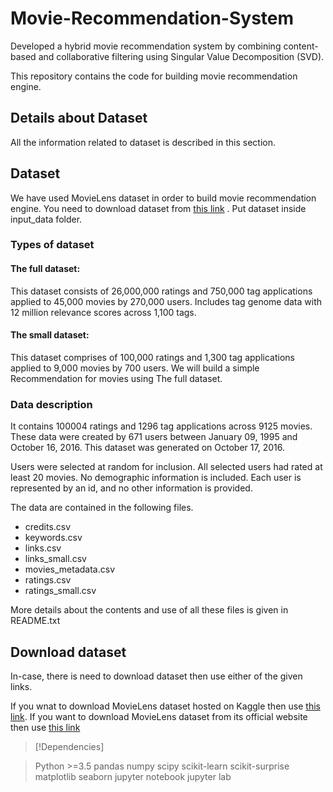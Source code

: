 # Movie-Recommendation-System
Developed a hybrid movie recommendation system by combining content-based and collaborative filtering using Singular Value Decomposition (SVD).

This repository contains the code for building movie recommendation engine.

## Details about Dataset
All the information related to dataset is described in this section.

## Dataset
We have used MovieLens dataset in order to build movie recommendation engine.
You need to download dataset from [this link](https://drive.google.com/drive/folders/1vPNIYje1yasxhqVpprfq16bShO_jrfvc?usp=drive_link) .
Put dataset inside input_data folder.

### Types of dataset
#### The full dataset:
This dataset consists of 26,000,000 ratings and 750,000 tag applications applied to 45,000 movies by 270,000 users. Includes tag genome data with 12 million relevance scores across 1,100 tags.
#### The small dataset:
This dataset comprises of 100,000 ratings and 1,300 tag applications applied to 9,000 movies by 700 users.
We will build a simple Recommendation for movies using The full dataset.

### Data description
It contains 100004 ratings and 1296 tag applications across 9125 movies. These data were created by 671 users between January 09, 1995 and October 16, 2016. This dataset was generated on October 17, 2016.

Users were selected at random for inclusion. All selected users had rated at least 20 movies. No demographic information is included. Each user is represented by an id, and no other information is provided.

The data are contained in the following files.

- credits.csv
- keywords.csv
- links.csv
- links_small.csv
- movies_metadata.csv
- ratings.csv
- ratings_small.csv

More details about the contents and use of all these files is given in README.txt

## Download dataset
In-case, there is need to download dataset then use either of the given links.

If you wnat to download MovieLens dataset hosted on Kaggle then use [this link](https://www.kaggle.com/datasets/rounakbanik/the-movies-dataset).
If you want to download MovieLens dataset from its official website then use [this link](https://grouplens.org/datasets/movielens/latest/)

> [!Dependencies]

> Python >=3.5
> pandas
> numpy
> scipy
> scikit-learn
> scikit-surprise
> matplotlib
> seaborn
> jupyter notebook
> jupyter lab

